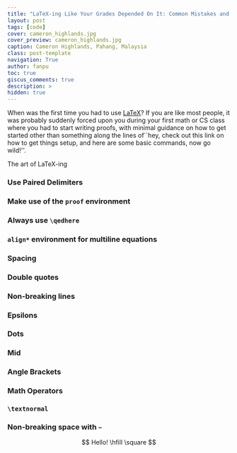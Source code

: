 ```yaml
---
title: "LaTeX-ing Like Your Grades Depended On It: Common Mistakes and Tips for Typesetting Beautiful, Readable Proofs"
layout: post
tags: [code]
cover: cameron_highlands.jpg
cover_preview: cameron_highlands.jpg
caption: Cameron Highlands, Pahang, Malaysia
class: post-template
navigation: True
author: fanpu
toc: true
giscus_comments: true
description: >
hidden: true
---
```


When was the first time you had to use [LaTeX](https://www.latex-project.org/)?
If you are like most people, it was probably suddenly forced upon you during
your first math or CS class where you had to start writing proofs,
with minimal guidance on how to get started other than something along the
lines of``hey, check out this link on how to get things setup, and here are
some basic commands, now go wild!''.

The art of LaTeX-ing

### Use Paired Delimiters

### Make use of the `proof` environment

### Always use `\qedhere`

### `align*` environment for multiline equations

### Spacing

### Double quotes

### Non-breaking lines

### Epsilons

### Dots

### Mid

### Angle Brackets

### Math Operators

### `\textnormal`

### Non-breaking space with `~`



$$
    Hello!
    \hfill \square
$$
